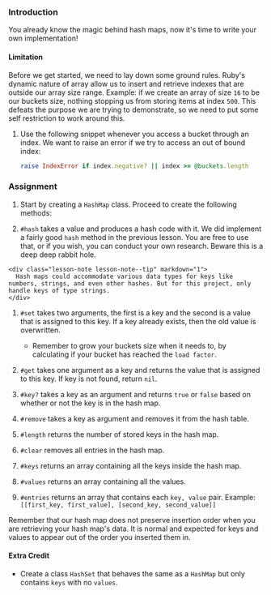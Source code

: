 ### Introduction

You already know the magic behind hash maps, now it's time to write your own implementation!

#### Limitation

  Before we get started, we need to lay down some ground rules. Ruby's dynamic nature of array allow us to insert and retrieve indexes that are outside our array size range. Example: if we create an array of size `16` to be our buckets size, nothing stopping us from storing items at index `500`. This defeats the purpose we are trying to demonstrate, so we need to put some self restriction to work around this.

  1. Use the following snippet whenever you access a bucket through an index. We want to raise an error if we try to access an out of bound index:

      ```ruby
      raise IndexError if index.negative? || index >= @buckets.length
      ```

### Assignment

<div class="lesson-content__panel" markdown="1">

  1. Start by creating a `HashMap` class. Proceed to create the following methods:

  1. `#hash` takes a value and produces a hash code with it. We did implement a fairly good `hash` method in the previous lesson. You are free to use that, or if you wish, you can conduct your own research. Beware this is a deep deep rabbit hole.

    <div class="lesson-note lesson-note--tip" markdown="1">
      Hash maps could accommodate various data types for keys like numbers, strings, and even other hashes. But for this project, only handle keys of type strings.
    </div>

  1. `#set` takes two arguments, the first is a key and the second is a value that is assigned to this key. If a key already exists, then the old value is overwritten.

     - Remember to grow your buckets size when it needs to, by calculating if your bucket has reached the `load factor`.

  1. `#get` takes one argument as a key and returns the value that is assigned to this key. If key is not found, return `nil`.

  1. `#key?` takes a key as an argument and returns `true` or `false` based on whether or not the key is in the hash map.

  1. `#remove` takes a key as argument and removes it from the hash table.

  1. `#length` returns the number of stored keys in the hash map.

  1. `#clear` removes all entries in the hash map.

  1. `#keys` returns an array containing all the keys inside the hash map.

  1. `#values` returns an array containing all the values.

  1. `#entries` returns an array that contains each `key, value` pair. Example: `[[first_key, first_value], [second_key, second_value]]`

  Remember that our hash map does not preserve insertion order when you are retrieving your hash map's data. It is normal and expected for keys and values to appear out of the order you inserted them in.

#### Extra Credit

  - Create a class `HashSet` that behaves the same as a `HashMap` but only contains `keys` with no `values`.

</div>
